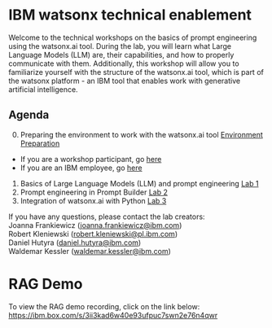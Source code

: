 # IBM watsonx technical enablement 

Welcome to the technical workshops on the basics of prompt engineering using the watsonx.ai tool.
During the lab, you will learn what Large Language Models (LLM) are, their capabilities, and how to properly communicate with them. Additionally, this workshop will allow you to familiarize yourself with the structure of the watsonx.ai tool, which is part of the watsonx platform - an IBM tool that enables work with generative artificial intelligence.

## Agenda
0. Preparing the environment to work with the watsonx.ai tool [Environment Preparation](/LABS/0_environment_preparation/README.md)
- If you are a workshop participant, go [here](/LABS/0_environment_preparation/create_ibmid.md)
- If you are an IBM employee, go [here](/LABS/0_environment_preparation/reserve_environment_from_techzone.md)

1. Basics of Large Language Models (LLM) and prompt engineering [Lab 1](/LABS/1_prompt_engineering/README.md)
2. Prompt engineering in Prompt Builder [Lab 2](/LABS/2_prompt_engineering_advanced/README.md)
3. Integration of watsonx.ai with Python [Lab 3](/LABS/3_prompt_engineering_via_code/README.md)

If you have any questions, please contact the lab creators: <br>
Joanna Frankiewicz (joanna.frankiewicz@ibm.com) <br>
Robert Kleniewski (robert.kleniewski@pl.ibm.com) <br>
Daniel Hutyra (daniel.hutyra@ibm.com) <br>
Waldemar Kessler (waldemar.kessler@ibm.com) <br>


# RAG Demo
To view the RAG demo recording, click on the link below:
https://ibm.box.com/s/3ii3kad6w40e93ufpuc7swn2e76n4qwr